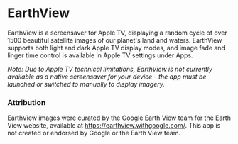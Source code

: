 # EarthView

EarthView is a screensaver for Apple TV, displaying a random cycle of over 1500 beautiful satellite images of our planet's land and waters. EarthView supports both light and dark Apple TV display modes, and image fade and linger time control is available in Apple TV settings under Apps.

*Note: Due to Apple TV technical limitations, EarthView is not currently available as a native screensaver for your device - the app must be launched or switched to manually to display imagery.*

### Attribution

EarthView images were curated by the Google Earth View team for the Earth View website, available at https://earthview.withgoogle.com/. This app is not created or endorsed by Google or the Earth View team.